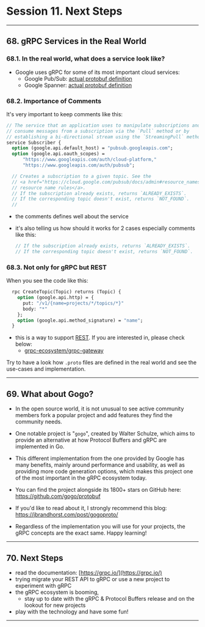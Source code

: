 # Session 11. Next Steps

---

## 68. gRPC Services in the Real World

### 68.1. In the real world, what does a service look like?

* Google uses gRPC for some of its most important cloud services:
  * Google Pub/Sub: [actual protobuf definition](https://github.com/googleapis/googleapis/blob/master/google/pubsub/v1/pubsub.proto)
  * Google Spanner: [actual protobuf definition](https://github.com/googleapis/googleapis/blob/master/google/spanner/v1/spanner.proto)

### 68.2. Importance of Comments

It's very important to keep comments like this:

```proto
// The service that an application uses to manipulate subscriptions and to
// consume messages from a subscription via the `Pull` method or by
// establishing a bi-directional stream using the `StreamingPull` method.
service Subscriber {
  option (google.api.default_host) = "pubsub.googleapis.com";
  option (google.api.oauth_scopes) =
      "https://www.googleapis.com/auth/cloud-platform,"
      "https://www.googleapis.com/auth/pubsub";

  // Creates a subscription to a given topic. See the
  // <a href="https://cloud.google.com/pubsub/docs/admin#resource_names">
  // resource name rules</a>.
  // If the subscription already exists, returns `ALREADY_EXISTS`.
  // If the corresponding topic doesn't exist, returns `NOT_FOUND`.
  //
```

* the comments defines well about the service
* it's also telling us how should it works for 2 cases especially comments like this:
  
  ```proto
  // If the subscription already exists, returns `ALREADY_EXISTS`.
  // If the corresponding topic doesn't exist, returns `NOT_FOUND`.
  ```

### 68.3. Not only for gRPC but REST

When you see the code like this:

```proto
  rpc CreateTopic(Topic) returns (Topic) {
    option (google.api.http) = {
      put: "/v1/{name=projects/*/topics/*}"
      body: "*"
    };
    option (google.api.method_signature) = "name";
  }
```

* this is a way to support [REST](https://en.wikipedia.org/wiki/Representational_state_transfer). If you are interested in, please check below:
  * [grpc-ecosystem/grpc-gateway](https://github.com/grpc-ecosystem/grpc-gateway)

Try to have a look how `.proto` files are defined in the real world and see the use-cases and implementation.

---

## 69. What about Gogo?

* In the open source world, it is not unusual to see active community members fork a popular project and add features they find the community needs.

* One notable project is "`gogo`", created by Walter Schulze, which aims to provide an alternative at how Protocol Buffers and gRPC are implemented in Go.

* This different implementation from the one provided by Google has many benefits, mainly around performance and usability, as well as providing more code generation options, which makes this project one of the most important in the gRPC ecosystem today.

* You can find the project alongside its 1800+ stars on GitHub here: https://github.com/gogo/protobuf

* If you'd like to read about it, I strongly recommend this blog: https://jbrandhorst.com/post/gogoproto/

* Regardless of the implementation you will use for your projects, the gRPC concepts are the exact same. Happy learning!

---

## 70. Next Steps

* read the documentation: [https://grpc.io/](https://grpc.io/)
* trying migrate your REST API to gRPC or use a new project to experiment with gRPC
* the gRPC ecosystem is booming,
  * stay up to date with the gRPC & Protocol Buffers release and on the lookout for new projects
* play with the technology and have some fun!

---
